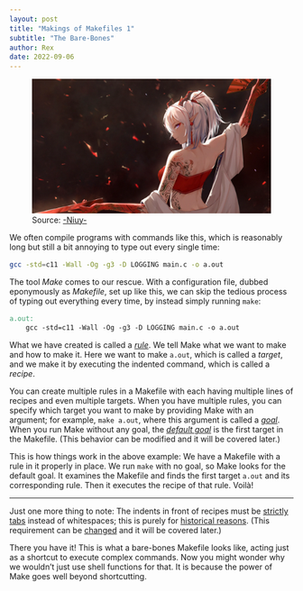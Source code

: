 ```yaml
---
layout: post
title: "Makings of Makefiles 1"
subtitle: "The Bare-Bones"
author: Rex
date: 2022-09-06
---
```


<figure>
  <img src="cover.png" alt="cover">
  <figcaption>Source: <a href="https://www.pixiv.net/en/artworks/86082204">-Niuy-</a></figcaption>
</figure>

We often compile programs with commands like this, which is reasonably long but still a bit annoying to type out every single time:

```bash
gcc -std=c11 -Wall -Og -g3 -D LOGGING main.c -o a.out
```

The tool *Make* comes to our rescue. With a configuration file, dubbed eponymously as *Makefile*, set up like this, we can skip the tedious process of typing out everything every time, by instead simply running `make`:

```makefile
a.out:
	gcc -std=c11 -Wall -Og -g3 -D LOGGING main.c -o a.out
```

What we have created is called a [*rule*](https://www.gnu.org/software/make/manual/html_node/Rule-Syntax.html#Rule-Syntax). We tell Make what we want to make and how to make it. Here we want to make `a.out`, which is called a *target*, and we make it by executing the indented command, which is called a *recipe*.

You can create multiple rules in a Makefile with each having multiple lines of recipes and even multiple targets. When you have multiple rules, you can specify which target you want to make by providing Make with an argument; for example, `make a.out`, where this argument is called a [*goal*](https://www.gnu.org/software/make/manual/html_node/Goals.html#Goals). When you run Make without any goal, the [*default goal*](https://www.gnu.org/software/make/manual/html_node/How-Make-Works.html#How-Make-Works) is the first target in the Makefile. (This behavior can be modified and it will be covered later.)

This is how things work in the above example: We have a Makefile with a rule in it properly in place. We run `make` with no goal, so Make looks for the default goal. It examines the Makefile and finds the first target `a.out` and its corresponding rule. Then it executes the recipe of that rule. Voilà!

---

Just one more thing to note: The indents in front of recipes must be [strictly tabs](https://www.gnu.org/software/make/manual/html_node/Rule-Introduction.html#Rule-Introduction) instead of whitespaces; this is purely for [historical reasons](https://retrocomputing.stackexchange.com/q/20292/25374). (This requirement can be [changed](https://www.gnu.org/software/make/manual/html_node/Special-Variables.html#Special-Variables) and it will be covered later.)

There you have it! This is what a bare-bones Makefile looks like, acting just as a shortcut to execute complex commands. Now you might wonder why we wouldn’t just use shell functions for that. It is because the power of Make goes well beyond shortcutting.
